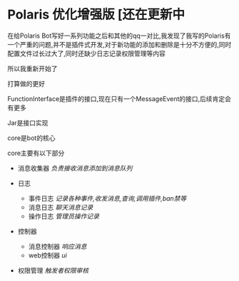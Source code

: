 # Polaris 优化增强版 [还在更新中



在给Polaris Bot写好一系列功能之后和其他的qq一对比,我发现了我写的Polaris有一个严重的问题,并不是插件式开发,对于新功能的添加和删除是十分不方便的,同时配置文件过长过大了,同时还缺少日志记录权限管理等内容

所以我重新开始了

打算做的更好



FunctionInterface是插件的接口,现在只有一个MessageEvent的接口,后续肯定会有更多

Jar是接口实现

core是bot的核心

core主要有以下部分

- 消息收集器 *负责接收消息添加到消息队列*
- 日志 
  - 事件日志 *记录各种事件,收发消息,查询,调用插件,ban禁等*
  - 消息日志 *聊天消息记录*
  - 操作日志 *管理员操作记录*

- 控制器
  - 消息控制器 *响应消息*
  - web控制器 *ui*
- 权限管理 *触发者权限审核*